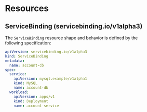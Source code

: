 # Resources

## <a id="sb-resources"></a> ServiceBinding (servicebinding.io/v1alpha3)

The `ServiceBinding` resource shape and behavior is defined by the following specification:

```yaml
apiVersion: servicebinding.io/v1alpha3
kind: ServiceBinding
metadata:
  name: account-db
spec:
  service:
    apiVersion: mysql.example/v1alpha1
    kind: MySQL
    name: account-db
  workload:
    apiVersion: apps/v1
    kind: Deployment
    name: account-service
```
